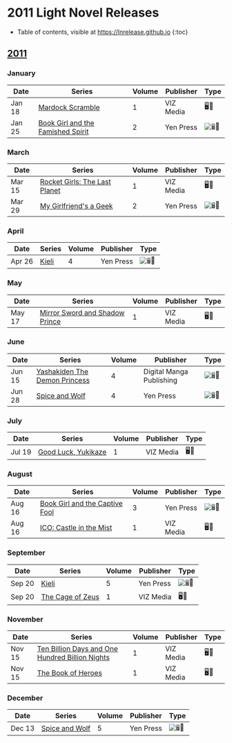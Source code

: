 # 2011 Light Novel Releases

- Table of contents, visible at https://lnrelease.github.io
{:toc}

## [2011](/year/2011.md)

### January

Date|Series|Volume|Publisher|Type|
---|---|---|---|---|
Jan 18|[Mardock Scramble](https://www.viz.com/read/novel/mardock-scramble/product/2568/paperback)|1|VIZ Media|🖥️📖|
Jan 25|[Book Girl and the Famished Spirit](https://yenpress.com/titles/9780316076920-book-girl-and-the-famished-spirit-light-novel)|2|Yen Press|<input class="spacer" alt="🖥️" type="image" disabled>📖|

### March

Date|Series|Volume|Publisher|Type|
---|---|---|---|---|
Mar 15|[Rocket Girls: The Last Planet](https://www.viz.com/read/novel/rocket-girls-the-last-planet/product/2578/paperback)|1|VIZ Media|🖥️📖|
Mar 29|[My Girlfriend's a Geek](https://yenpress.com/titles/9780759531727-my-girlfriend-s-a-geek-vol-2-light-novel)|2|Yen Press|<input class="spacer" alt="🖥️" type="image" disabled>📖|

### April

Date|Series|Volume|Publisher|Type|
---|---|---|---|---|
Apr 26|[Kieli](https://yenpress.com/titles/9780759529328-kieli-vol-4-light-novel-long-night-beside-a-deep-pool)|4|Yen Press|<input class="spacer" alt="🖥️" type="image" disabled>📖|

### May

Date|Series|Volume|Publisher|Type|
---|---|---|---|---|
May 17|[Mirror Sword and Shadow Prince](https://www.viz.com/read/novel/mirror-sword-and-shadow-prince/product/2576/hardcover)|1|VIZ Media|🖥️📖|

### June

Date|Series|Volume|Publisher|Type|
---|---|---|---|---|
Jun 15|[Yashakiden The Demon Princess](https://legacy.rightstufanime.com/Yashakiden-The-Demon-Princess-Novel-4_3)|4|Digital Manga Publishing|<input class="spacer" alt="🖥️" type="image" disabled>📖|
Jun 28|[Spice and Wolf](https://yenpress.com/titles/9780759531086-spice-and-wolf-vol-4-light-novel)|4|Yen Press|<input class="spacer" alt="🖥️" type="image" disabled>📖|

### July

Date|Series|Volume|Publisher|Type|
---|---|---|---|---|
Jul 19|[Good Luck, Yukikaze](https://www.viz.com/read/novel/good-luck-yukikaze/product/2577/paperback)|1|VIZ Media|🖥️📖|

### August

Date|Series|Volume|Publisher|Type|
---|---|---|---|---|
Aug 16|[Book Girl and the Captive Fool](https://yenpress.com/titles/9780316076937-book-girl-and-the-captive-fool-light-novel)|3|Yen Press|<input class="spacer" alt="🖥️" type="image" disabled>📖|
Aug 16|[ICO: Castle in the Mist](https://www.viz.com/read/novel/ico-castle-in-the-mist/product/2791/paperback)|1|VIZ Media|🖥️📖|

### September

Date|Series|Volume|Publisher|Type|
---|---|---|---|---|
Sep 20|[Kieli](https://yenpress.com/titles/9780759529335-kieli-vol-5-light-novel-the-sunlit-garden-where-it-began-part-1)|5|Yen Press|<input class="spacer" alt="🖥️" type="image" disabled>📖|
Sep 20|[The Cage of Zeus](https://www.viz.com/read/novel/cage-of-zeus/product/2790/paperback)|1|VIZ Media|🖥️📖|

### November

Date|Series|Volume|Publisher|Type|
---|---|---|---|---|
Nov 15|[Ten Billion Days and One Hundred Billion Nights](https://www.viz.com/read/novel/ten-billion-days-and-one-hundred-billion-nights/product/4754/hardcover)|1|VIZ Media|🖥️📖|
Nov 15|[The Book of Heroes](https://www.viz.com/read/novel/book-of-heroes-novel/product/2658/paperback)|1|VIZ Media|🖥️📖|

### December

Date|Series|Volume|Publisher|Type|
---|---|---|---|---|
Dec 13|[Spice and Wolf](https://yenpress.com/titles/9780759531109-spice-and-wolf-vol-5-light-novel)|5|Yen Press|<input class="spacer" alt="🖥️" type="image" disabled>📖|
